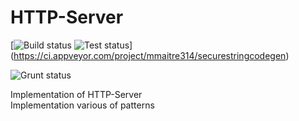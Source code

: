 # HTTP-Server
[![Build status](https://ci.appveyor.com/api/projects/status/s08qgb4egku0pa3d?svg=true)
![Test status](http://teststatusbadge.azurewebsites.net/api/status/mmaitre314/securestringcodegen)]
(https://ci.appveyor.com/project/mmaitre314/securestringcodegen)

<img src="https://ci.appveyor.com/api/projects/status/github/gruntjs/grunt?branch=master&amp;svg=true" alt="Grunt status">

Implementation of HTTP-Server <br/>
Implementation various of patterns
